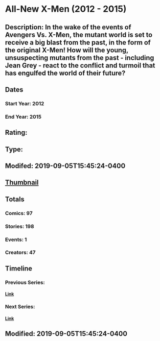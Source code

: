 # All-New X-Men (2012 - 2015)
## Description: In the wake of the events of Avengers Vs. X-Men, the mutant world is set to receive a big blast from the past, in the form of the original X-Men! How will the young, unsuspecting mutants from the past - including Jean Grey - react to the conflict and turmoil that has engulfed the world of their future?
## Dates
### Start Year: 2012
### End Year: 2015
## Rating: 
## Type: 
## Modifed: 2019-09-05T15:45:24-0400
## [Thumbnail](http://i.annihil.us/u/prod/marvel/i/mg/c/60/5384e7d05aaee.jpg)
## Totals
### Comics: 97
### Stories: 198
### Events: 1
### Creators: 47
## Timeline
### Previous Series: 
#### [Link]()
### Next Series: 
#### [Link]()
## Modified: 2019-09-05T15:45:24-0400